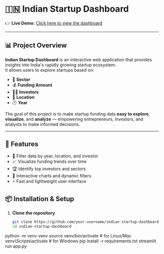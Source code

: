 # 🇮🇳 Indian Startup Dashboard

👉 **Live Demo:** [Click here to view the dashboard](https://qaisarali421-indstartup-dashboard-app-exulvq.streamlit.app/)

---

## 📊 Project Overview

**Indian Startup Dashboard** is an interactive web application that provides insights into India's rapidly growing startup ecosystem.  
It allows users to explore startups based on:

- 🏢 **Sector**
- 💰 **Funding Amount**
- 👨‍💼 **Investors**
- 📍 **Location**
- 🕒 **Year**

The goal of this project is to make startup funding data **easy to explore**, **visualize**, and **analyze** — empowering entrepreneurs, investors, and analysts to make informed decisions.

---

## 🚀 Features

- 📅 Filter data by year, location, and investor  
- 📈 Visualize funding trends over time  
- 🏆 Identify top investors and sectors  
- 🧭 Interactive charts and dynamic filters  
- ⚡ Fast and lightweight user interface



## 📦 Installation & Setup

1. **Clone the repository**
   ```bash
   git clone https://github.com/your-username/indian-startup-dashboard.git
   cd indian-startup-dashboard
python -m venv venv
source venv/bin/activate      # for Linux/Mac
venv\Scripts\activate         # for Windows
pip install -r requirements.txt
streamlit run app.py
